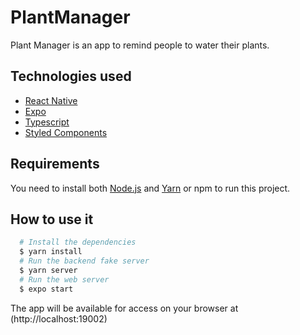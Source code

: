 <!-- <h1 align="center">
   <img
        alt="PlantManager"
        title="PlantManager"
        src=".github/logo.svg"
        width="300"
    />
</h1> -->

# PlantManager

Plant Manager is an app to remind people to water their plants.

<!-- # Screens

![Home](./screens/home_screen.png)
![Episode](./screens/episode_screen.png)
![Episode Play](./screens/podcastr_play.png) -->

## Technologies used
  - [React Native](https://reactnative.dev)
  - [Expo](https://docs.expo.io)
  - [Typescript](https://www.typescriptlang.org)
  - [Styled Components](https://www.styled-components.com)

## Requirements

You need to install both [Node.js](https://nodejs.org) and [Yarn](https://yarnpkg.com) or npm to run this project.

## How to use it

```bash
  # Install the dependencies
  $ yarn install
  # Run the backend fake server
  $ yarn server
  # Run the web server
  $ expo start
```

The app will be available for access on your browser at (http://localhost:19002)
